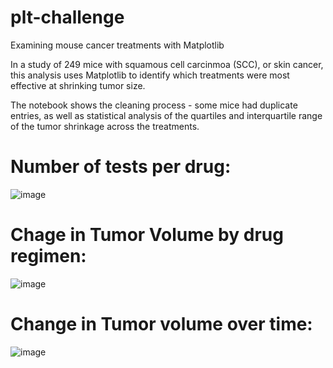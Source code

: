 # plt-challenge
Examining mouse cancer treatments with Matplotlib

In a study of 249 mice with squamous cell carcinmoa (SCC), or skin cancer, this analysis uses Matplotlib to identify which treatments were most effective at shrinking tumor size. 

The notebook shows the cleaning process - some mice had duplicate entries, as well as statistical analysis of the quartiles and interquartile range of the tumor shrinkage across the treatments. 

# Number of tests per drug:
![image](https://user-images.githubusercontent.com/79419060/122601577-5ba7f280-d026-11eb-9f77-d1894cf29afa.png)

# Chage in Tumor Volume by drug regimen: 
![image](https://user-images.githubusercontent.com/79419060/122601610-682c4b00-d026-11eb-8aca-64dd291200d9.png)
# Change in Tumor volume over time:
![image](https://user-images.githubusercontent.com/79419060/122601632-6febef80-d026-11eb-8f00-164184a6c905.png)


